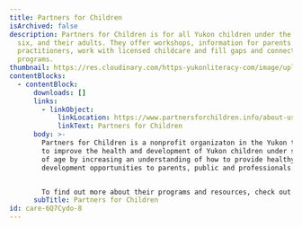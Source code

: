 ```yaml
---
title: Partners for Children
isArchived: false
description: Partners for Children is for all Yukon children under the age of
  six, and their adults. They offer workshops, information for parents and
  practitioners, work with licensed childcare and fill gaps and connect
  programs.
thumbnail: https://res.cloudinary.com/https-yukonliteracy-com/image/upload/q_35/v1648530058/screen-shot-2022-03-14-at-11.09.38-am_dv80uj.png
contentBlocks:
  - contentBlock:
      downloads: []
      links:
        - linkObject:
            linkLocation: https://www.partnersforchildren.info/about-us
            linkText: Partners for Children
      body: >-
        Partners for Children is a nonprofit organizaton in the Yukon that aims
        to improve the health and development of Yukon children under six years
        of age by increasing an understanding of how to provide healthy
        development opportunities to parents, public and professionals.


        To find out more about their programs and resources, check out their website below.
      subTitle: Partners for Children
id: care-6Q7Cydo-8
---
```

